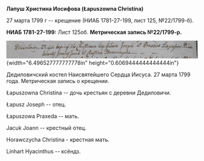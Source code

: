 **Лапуш Христина Иосифова (Łapuszowna Christina)**

27 марта 1799 г -- крещение (НИАБ 1781-27-199, лист 125, №22/1799-б).

**НИАБ 1781-27-199:** Лист 125об. **Метрическая запись №22/1799-р.**

![](./media/7eba6c1cbb1fae8d3f26db595e214fd46519d3c4.png){width="6.496527777777778in"
height="0.6069444444444444in"}

Дедиловичский костел Наисвятейшего Сердца Иисуса. 27 марта 1799 года.
Метрическая запись о крещении.

Łapuszowna Christina -- дочь крестьян с деревни Дедиловичи.

Łapusz Joseph -- отец.

Łapuszowa Praxeda -- мать.

Jacuk Joann -- крестный отец.

Horawczycha Christina - крестная мать.

Linhart Hyacinthus -- ксёндз.
